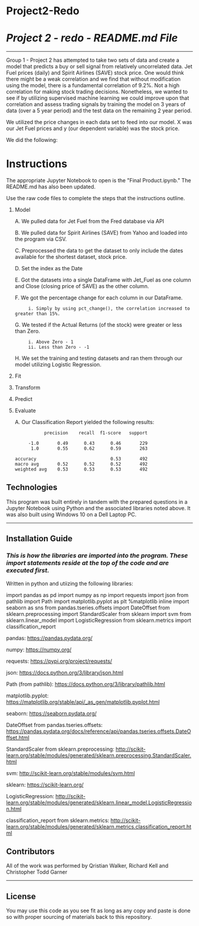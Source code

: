 # Project2-Redo
       
# *Project 2 - redo - README.md File*
---
Group 1 - Project 2 has attempted to take two sets of data and create a model that predicts a buy or sell signal from relatively uncorrelated data.  Jet Fuel prices (daily) and Spirit Airlines (SAVE) stock price.  One would think there might be a weak correlation and we find that without modification using the model, there is a fundamental correlation of 9.2%.  Not a high correlation for making stock trading decisions.  Nonetheless, we wanted to see if by utilizing supervised machine learning we could improve upon that correlation and assess trading signals by training the model on 3 years of data (over a 5 year period) and the test data on the remaining 2 year period.  

We utilized the price changes in each data set to feed into our model.  X was our Jet Fuel prices and y (our dependent variable) was the stock price.  

We did the following:

# Instructions

The appropriate Jupyter Notebook to open is the "Final Product.ipynb."  The README.md has also been updated.  


Use the raw code files to complete the steps that the instructions outline. 

1. Model

      A. We pulled data for Jet Fuel from the Fred database via API

      B. We pulled data for Spirit Airlines (SAVE) from Yahoo and loaded into the program via CSV.

      C. Preprocessed the data to get the dataset to only include the dates available for the shortest dataset, stock price.

      D. Set the index as the Date

      E. Got the datasets into a single DataFrame with Jet_Fuel as one column and Close (closing price of SAVE) as the other column.

      F. We got the percentage change for each column in our DataFrame.

            i. Simply by using pct_change(), the correlation increased to greater than 15%. 

      G. We tested if the Actual Returns (of the stock) were greater or less than Zero.  

            i. Above Zero - 1
            ii. Less than Zero - -1
            
      H. We set the training and testing datasets and ran them through our model utilizing Logistic Regression.  
      

2. Fit

3. Transform

4. Predict

5. Evaluate

      A. Our Classification Report yielded the following results:

                  precision    recall  f1-score   support

            -1.0       0.49      0.43      0.46       229
             1.0       0.55      0.62      0.59       263

       accuracy                            0.53       492
       macro avg       0.52      0.52      0.52       492
       weighted avg    0.53      0.53      0.53       492



## Technologies
This program was built entirely in tandem with the prepared questions in a Jupyter Notebook using Python and the associated libraries noted above.  It was also built using Windows 10 on a Dell Laptop PC.  


---

## Installation Guide

### *This is how the libraries are imported into the program.  These import statements reside at the top of the code and are executed first.*

Written in python and utiizing the following libraries:

import pandas as pd
import numpy as np
import requests
import json
from pathlib import Path
import matplotlib.pyplot as plt
%matplotlib inline
import seaborn as sns
from pandas.tseries.offsets import DateOffset
from sklearn.preprocessing import StandardScaler
from sklearn import svm
from sklearn.linear_model import LogisticRegression
from sklearn.metrics import classification_report


pandas: https://pandas.pydata.org/

numpy: https://numpy.org/

requests: https://pypi.org/project/requests/

json: https://docs.python.org/3/library/json.html

Path (from pathlib): https://docs.python.org/3/library/pathlib.html

matplotlib.pyplot: https://matplotlib.org/stable/api/_as_gen/matplotlib.pyplot.html

seaborn: https://seaborn.pydata.org/

DateOffset from pandas.tseries.offsets: https://pandas.pydata.org/docs/reference/api/pandas.tseries.offsets.DateOffset.html

StandardScaler from sklearn.preprocessing: http://scikit-learn.org/stable/modules/generated/sklearn.preprocessing.StandardScaler.html

svm: http://scikit-learn.org/stable/modules/svm.html

sklearn: https://scikit-learn.org/

LogisticRegression: http://scikit-learn.org/stable/modules/generated/sklearn.linear_model.LogisticRegression.html

classification_report from sklearn.metrics: http://scikit-learn.org/stable/modules/generated/sklearn.metrics.classification_report.html



## Contributors

All of the work was performed by Qristian Walker, Richard Kell and Christopher Todd Garner

---

## License

You may use this code as you see fit as long as any copy and paste is done so with proper sourcing of materials back to this repository.                                      
